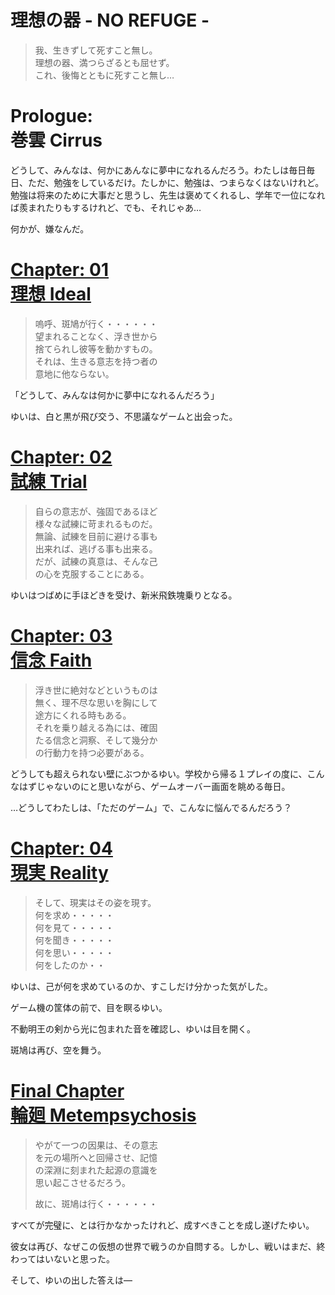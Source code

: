 # 理想の器 - NO REFUGE -

> 我、生きずして死すこと無し。  
> 理想の器、満つらざるとも屈せず。  
> これ、後悔とともに死すこと無し…

# Prologue: <br> 巻雲 Cirrus

どうして、みんなは、何かにあんなに夢中になれるんだろう。わたしは毎日毎日、ただ、勉強をしているだけ。たしかに、勉強は、つまらなくはないけれど。勉強は将来のために大事だと思うし、先生は褒めてくれるし、学年で一位になれば羨まれたりもするけれど、でも、それじゃあ…

何かが、嫌なんだ。

# [Chapter: 01 <br> 理想 Ideal](./Chapter01.md)

> 嗚呼、斑鳩が行く・・・・・・  
> 望まれることなく、浮き世から  
> 捨てられし彼等を動かすもの。  
> それは、生きる意志を持つ者の  
> 意地に他ならない。

「どうして、みんなは何かに夢中になれるんだろう」

ゆいは、白と黒が飛び交う、不思議なゲームと出会った。

# [Chapter: 02 <br> 試練 Trial](./Chapter02.md)

> 自らの意志が、強固であるほど  
> 様々な試練に苛まれるものだ。  
> 無論、試練を目前に避ける事も  
> 出来れば、逃げる事も出来る。  
> だが、試練の真意は、そんな己  
> の心を克服することにある。

ゆいはつばめに手ほどきを受け、新米飛鉄塊乗りとなる。

# [Chapter: 03 <br> 信念 Faith](./Chapter03.md)

> 浮き世に絶対などというものは  
> 無く、理不尽な思いを胸にして  
> 途方にくれる時もある。  
> それを乗り越える為には、確固  
> たる信念と洞察、そして幾分か  
> の行動力を持つ必要がある。

どうしても超えられない壁にぶつかるゆい。学校から帰る１プレイの度に、こんなはずじゃないのにと思いながら、ゲームオーバー画面を眺める毎日。

…どうしてわたしは、「ただのゲーム」で、こんなに悩んでるんだろう？

# [Chapter: 04 <br> 現実 Reality](./Chapter04.md)

> そして、現実はその姿を現す。  
> 何を求め・・・・・  
> 何を見て・・・・・  
> 何を聞き・・・・・  
> 何を思い・・・・・  
> 何をしたのか・・

ゆいは、己が何を求めているのか、すこしだけ分かった気がした。

ゲーム機の筐体の前で、目を瞑るゆい。

不動明王の剣から光に包まれた音を確認し、ゆいは目を開く。

斑鳩は再び、空を舞う。

# [Final Chapter <br> 輪廻 Metempsychosis](./Chapter05.md)

> やがて一つの因果は、その意志  
> を元の場所へと回帰させ、記憶  
> の深淵に刻まれた起源の意識を  
> 思い起こさせるだろう。  
> 
> 故に、斑鳩は行く・・・・・・

すべてが完璧に、とは行かなかったけれど、成すべきことを成し遂げたゆい。

彼女は再び、なぜこの仮想の世界で戦うのか自問する。しかし、戦いはまだ、終わってはいないと思った。

そして、ゆいの出した答えは―
